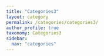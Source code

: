 ```yaml
---
title: "Categories3"
layout: category
permalink: /categories/categories3/
author_profile: true
taxonomy: Categories3
sidebar:
  nav: "categories"
---
```

